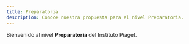 ```yaml
---
title: Preparatoria
description: Conoce nuestra propuesta para el nivel Preparatoria.
---
```


Bienvenido al nivel **Preparatoria** del Instituto Piaget.
